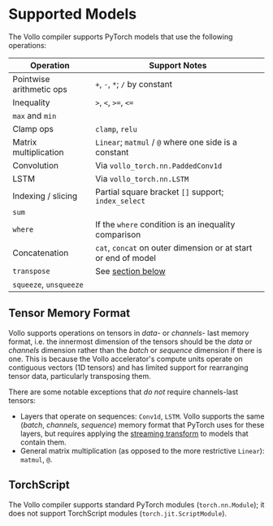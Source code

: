 # Supported Models

The Vollo compiler supports PyTorch models that use the following operations:

| Operation                | Support Notes                                                  |
| ------------------------ | -------------------------------------------------------------- |
| Pointwise arithmetic ops | `+`, `-`, `*`; `/` by constant                                 |
| Inequality               | `>`, `<`, `>=`, `<=`                                           |
| `max` and `min`          |                                                                |
| Clamp ops                | `clamp`, `relu`                                                |
| Matrix multiplication    | `Linear`; `matmul` / `@` where one side is a constant          |
| Convolution              | Via `vollo_torch.nn.PaddedConv1d`                              |
| LSTM                     | Via `vollo_torch.nn.LSTM`                                      |
| Indexing / slicing       | Partial square bracket `[]` support; `index_select`            |
| `sum`                    |                                                                |
| `where`                  | If the `where` condition is an inequality comparison           |
| Concatenation            | `cat`, `concat` on outer dimension or at start or end of model |
| `transpose`              | See [section below](#tensor-memory-format)                     |
| `squeeze`, `unsqueeze`   |                                                                |

## Tensor Memory Format

Vollo supports operations on tensors in *data-* or *channels-* last memory
format, i.e. the innermost dimension of the tensors should be the *data* or
*channels* dimension rather than the *batch* or *sequence* dimension if there is
one.
This is because the Vollo accelerator's compute units operate on contiguous
vectors (1D tensors) and has limited support for rearranging tensor data,
particularly transposing them.

There are some notable exceptions that *do not* require channels-last tensors:

- Layers that operate on sequences: `Conv1d`, `LSTM`.
  Vollo supports the same (*batch*, *channels*, *sequence*) memory format that
  PyTorch uses for these layers, but requires applying the [streaming
  transform](example-2-cnn.md#using-the-streaming-transform) to models that
  contain them.
- General matrix multiplication (as opposed to the more restrictive `Linear`):
  `matmul`, `@`.

## TorchScript

The Vollo compiler supports standard PyTorch modules (`torch.nn.Module`); it
does not support TorchScript modules (`torch.jit.ScriptModule`).
